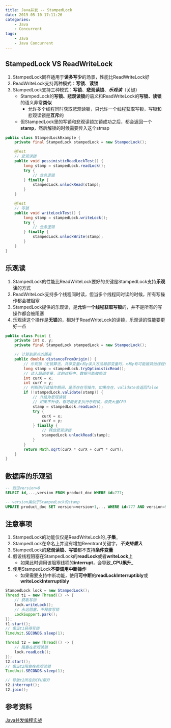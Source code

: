 ```yaml
---
title: Java并发 -- StampedLock
date: 2019-05-10 17:11:26
categories:
    - Java
    - Concurrent
tags:
    - Java
    - Java Concurrent
---
```


## StampedLock VS ReadWriteLock
1. StampedLock同样适用于**读多写少**的场景，性能比ReadWriteLock好
2. ReadWriteLock支持两种模式：**写锁**、**读锁**
3. StampedLock支持三种模式：**写锁**、**悲观读锁**、_**乐观读**_（关键）
    - StampedLock的**写锁、悲观读锁**的语义和ReadWriteLock的**写锁、读锁**的语义非常**类似**
        - 允许多个线程同时获取悲观读锁，只允许一个线程获取写锁，写锁和悲观读锁是**互斥**的
    - 但StampedLock里的写锁和悲观读锁加锁成功之后，都会返回一个**stamp**，然后解锁的时候需要传入这个stmap

<!-- more -->

```java
public class StampedLockExample {
    private final StampedLock stampedLock = new StampedLock();

    @Test
    // 悲观读锁
    public void pessimisticReadLockTest() {
        long stamp = stampedLock.readLock();
        try {
            // 业务逻辑
        } finally {
            stampedLock.unlockRead(stamp);
        }
    }

    @Test
    // 写锁
    public void writeLockTest() {
        long stamp = stampedLock.writeLock();
        try {
            // 业务逻辑
        } finally {
            stampedLock.unlockWrite(stamp);
        }
    }
}
```

## 乐观读
1. StampedLock的性能比ReadWriteLock要好的关键是StampedLock支持**乐观读**的方式
2. ReadWriteLock支持多个线程同时读，但当多个线程同时读的时候，所有写操作都会被阻塞
3. StampedLock提供的乐观读，是**允许一个线程获取写锁**的，并不是所有的写操作都会被阻塞
4. 乐观读这个操作是**无锁**的，相对于ReadWriteLock的读锁，乐观读的性能要更好一点

```java
public class Point {
    private int x, y;
    private final StampedLock stampedLock = new StampedLock();

    // 计算到原点的距离
    public double distanceFromOrigin() {
        // 乐观锁（无锁算法，共享变量x和y读入方法局部变量时，x和y有可能被其他线程修改）
        long stamp = stampedLock.tryOptimisticRead();
        // 读入局部变量，读的过程中，数据可能被修改
        int curX = x;
        int curY = y;
        // 判断执行读操作期间，是否存在写操作，如果存在，validate会返回false
        if (!stampedLock.validate(stamp)) {
            // 升级为悲观读锁
            // 如果不升级，有可能反复执行乐观读，浪费大量CPU
            stamp = stampedLock.readLock();
            try {
                curX = x;
                curY = y;
            } finally {
                // 释放悲观读锁
                stampedLock.unlockRead(stamp);
            }
        }
        return Math.sqrt(curX * curX + curY * curY);
    }
}
```

## 数据库的乐观锁
```sql
-- 假设version=9
SELECT id,...,version FROM product_doc WHERE id=777;

-- version类似于StampedLock的stamp
UPDATE product_doc SET version=version+1,... WHERE id=777 AND version=9;
```

## 注意事项
1. StampedLock的功能仅仅是ReadWriteLock的_**子集**_
2. StampedLock在命名上并没有增加Reentrant关键字，_**不支持重入**_
3. StampedLock的**悲观读锁、写锁**都不支持**条件变量**
4. 假设线程阻塞在StampedLock的**readLock**或者**writeLock**上
    - 如果此时调用该阻塞线程的**interrupt**，会导致_**CPU飙升**_
5. 使用StampedLock**不要调用中断操作**
    - 如果需要支持中断功能，使用**可中断**的**readLockInterruptibly**或**writeLockInterruptibly**

```java
StampedLock lock = new StampedLock();
Thread t1 = new Thread(() -> {
    // 获取写锁
    lock.writeLock();
    // 永远阻塞，不释放写锁
    LockSupport.park();
});
t1.start();
// 保证t1获得写锁
TimeUnit.SECONDS.sleep(1);

Thread t2 = new Thread(() -> {
    // 阻塞在悲观读锁
    lock.readLock();
});
t2.start();
// 保证t2阻塞在悲观读锁
TimeUnit.SECONDS.sleep(1);

// 导致t2所在的CPU飙升
t2.interrupt();
t2.join();
```

<!-- indicate-the-source -->

## 参考资料
[Java并发编程实战](https://time.geekbang.org/column/intro/100023901)